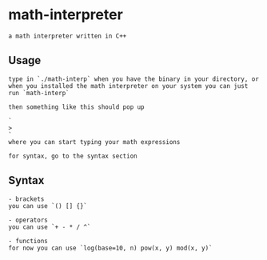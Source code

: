 # math-interpreter
    a math interpreter written in C++

## Usage
    type in `./math-interp` when you have the binary in your directory, or
    when you installed the math interpreter on your system you can just run `math-interp`

    then something like this should pop up

    `
    >
    `
    where you can start typing your math expressions

    for syntax, go to the syntax section

## Syntax

    - brackets
    you can use `() [] {}`

    - operators
    you can use `+ - * / ^`

    - functions
    for now you can use `log(base=10, n) pow(x, y) mod(x, y)`

